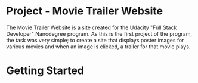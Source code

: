 # Project - Movie Trailer Website
The Movie Trailer Website is a site created for the Udacity "Full Stack Developer" Nanodegree program. As this is the first project of the program, the task was very simple; to create a site that displays poster images for various movies and when an image is clicked, a trailer for that movie plays.
# Getting Started
